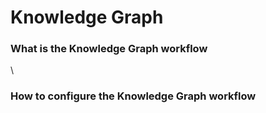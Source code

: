 # Knowledge Graph

### What is the Knowledge Graph workflow

\






### How to configure the Knowledge Graph workflow





